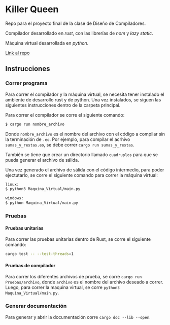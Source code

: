 # Killer Queen
Repo para el proyecto final de la clase de Diseño de Compiladores.

Compilador desarrollado en _rust_, con las librerías de _nom_ y _lazy static_.

Máquina virtual desarrollada en _python_.

[Link al repo](https://github.com/alegayndra/KillerQueen)

## Instrucciones

### Correr programa

Para correr el compilador y la máquina virtual, se necesita tener instalado el ambiente de desarrollo rust y de python. Una vez instalados, se siguen las siguientes instrucciones dentro de la carpeta principal.

Para correr el compilador se corre el siguiente comando:

```bash
$ cargo run nombre_archivo
```

Donde `nombre_archivo` es el nombre del archivo con el código a compilar sin la terminación de `.eo`. Por ejemplo, para compilar el acrhivo `sumas_y_restas.eo`, se debe correr `cargo run sumas_y_restas`.

También se tiene que crear un directorio llamado `cuadruplos` para que se pueda generar el archivo de sálida.

Una vez generado el archivo de sálida con el código intermedio, para poder ejectutarlo, se corre el siguiente comando para correr la máquina virtual:

```bash
linux: 
$ python3 Maquina_Virtual/main.py

windows:
$ python Maquina_Virtual/main.py
```

### Pruebas

#### Pruebas unitarias
Para correr las pruebas unitarias dentro de Rust, se corre el siguiente comando:

```bash
cargo test -- --test-threads=1
```

#### Pruebas de compilador
Para correr los diferentes archivos de prueba, se corre `cargo run Pruebas/archivo`, donde `archivo` es el nombre del archivo deseado a correr. Luego, para correr la maquina virtual, se corre `python3 Maquina_Virtual/main.py`.

### Generar documentación

Para generar y abrir la documentación corre `cargo doc --lib --open`.
